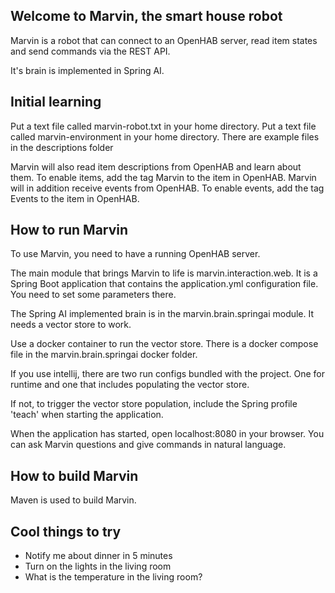 ## Welcome to Marvin, the smart house robot

Marvin is a robot that can connect to an OpenHAB server, read item states and send commands via 
the REST API.

It's brain is implemented in Spring AI.

## Initial learning
Put a text file called marvin-robot.txt in your home directory.
Put a text file called marvin-environment in your home directory.
There are example files in the descriptions folder

Marvin will also read item descriptions from OpenHAB and learn about them. To enable items, add the tag Marvin to the item in OpenHAB.
Marvin will in addition receive events from OpenHAB. To enable events, add the tag Events to the item in OpenHAB.

## How to run Marvin

To use Marvin, you need to have a running OpenHAB server.

The main module that brings Marvin to life is marvin.interaction.web. It is a Spring Boot application
that contains the application.yml configuration file. You need to set some parameters there.

The Spring AI implemented brain is in the marvin.brain.springai module. It needs a vector store to work.

Use a docker container to run the vector store. There is a docker compose file in the marvin.brain.springai docker folder.

If you use intellij, there are two run configs bundled with the project. One for runtime and one that includes populating the vector store.

If not, to trigger the vector store population, include the Spring profile 'teach' when starting the application.


When the application has started, open localhost:8080 in your browser. You can ask Marvin questions and give commands in natural language.
## How to build Marvin

Maven is used to build Marvin.

## Cool things to try
* Notify me about dinner in 5 minutes
* Turn on the lights in the living room
* What is the temperature in the living room?
